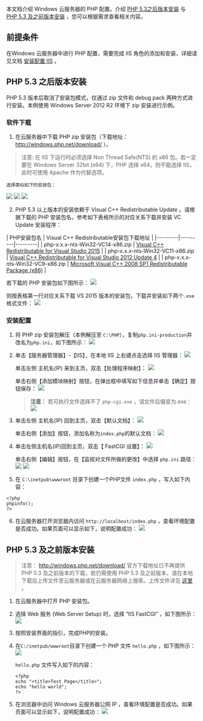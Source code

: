 本文档介绍 Windows 云服务器的 PHP 配置。介绍 [PHP 5.3之后版本安装](#jump) 与 [PHP 5.3 及之前版本安装](#jump1) ，您可以根据需求查看相关内容。
## 前提条件
在Windows 云服务器中进行 PHP 配置，需要完成 IIS 角色的添加和安装，详细请见文档 [安装配置 IIS](
//www.qcloud.com/document/product/213/10180?!preview&lang=cn) 。

## PHP 5.3 之后版本安装
<span id="jump">  </span>
PHP 5.3 版本后取消了安装包模式，仅通过 zip 文件和 debug pack 两种方式进行安装。本例使用 Windows Server 2012 R2 环境下 zip 安装进行示例。

### 软件下载

 1. 在云服务器中下载 PHP zip 安装包（下载地址： http://windows.php.net/download/ ）。
>注意:
>在 IIS 下运行时必须选择 Non Thread Safe(NTS) 的 x86 包。若一定要在 Windows Server 32bit (x64) 下，PHP 选择 x64，则不能选择 IIS，此时可使用 Apache 作为代替选项。

	选择类似如下的安装包：
  ![](//mc.qcloudimg.com/static/img/d02eb264ae4d5fbaaf8fd01a08433c61/image.png)
  ![](//mc.qcloudimg.com/static/img/f719e6893f1addd0b260d0c740e4e0ba/image.png)
  ![](//mc.qcloudimg.com/static/img/24ca3df57de6195ad45adabad1c5dc13/image.png)

 2. PHP 5.3 以上版本的安装依赖于 Visual C++ Redistributable Update 。请根据下载的 PHP 安装包名，参考如下表格所示的对应关系下载并安装 VC Update 安装程序：

| PHP安装包名 | Visual C++ Redistributable安装包下载地址 |
|---------|---------|---------|
| php-x.x.x-nts-Win32-VC14-x86.zip | [Visual C++ Redistributable for Visual Studio 2015](https://www.microsoft.com/zh-cn/download/details.aspx?id=48145) |
| php-x.x.x-nts-Win32-VC11-x86.zip | [Visual C++ Redistributable for Visual Studio 2012 Update 4](https://www.microsoft.com/zh-cn/download/details.aspx?id=30679) |
| php-x.x.x-nts-Win32-VC9-x86.zip | [Microsoft Visual C++ 2008 SP1 Redistributable Package (x86)](https://www.microsoft.com/zh-cn/download/details.aspx?id=5582) |

  若下载的 PHP 安装包如下图所示：
![](//mccdn.qcloud.com/static/img/974ac7192d8f10236fcc27bfd54b8aed/image.png)

则按表格第一行对应关系下载 VS 2015 版本的安装包，下载并安装如下两个`.exe`格式文件：
![](//mc.qcloudimg.com/static/img/7128c0b621f2534cecddd23b6f3efdb9/image.png)


### 安装配置
 1. 将 PHP zip 安装包解压（本例解压至 `C:\PHP`），复制`php.ini-production`并改名为`php.ini`，如下图所示：
![](//mc.qcloudimg.com/static/img/1be9b1771a93852aff909b08159a5b79/image.png)

 2. 单击【服务器管理器】-【IIS】，在本地 IIS 上右键点击选择 IIS 管理器：
![](//mc.qcloudimg.com/static/img/f0387eeb456b7d60e8a5b601cbd3c6b0/image.png)

	单击左侧 主机名(IP) 来到主页，双击【处理程序映射】：
![](//mc.qcloudimg.com/static/img/898aa0d2f61c467d333601b75c57704c/image.png)

	单击右侧【添加模块映射】按钮，在弹出框中填写如下信息并单击【确定】按钮保存：
![](//mc.qcloudimg.com/static/img/6f0fd95475a7c00a5779592d15a7753e/image.png)

	>**注意：**
	>若可执行文件选择不了 `php-cgi.exe` ，请文件后缀变为.exe：![](//mc.qcloudimg.com/static/img/d749a9fe4c77f6ea7b55afd8fd37e808/image.png)

 3. 单击左侧 主机名(IP) 回到主页，双击【默认文档】：
![](//mc.qcloudimg.com/static/img/b5861a95bf6aafd8f4bcaf1c12e9f9be/image.png)

	单击右侧【添加】按钮，添加名称为`index.php`的默认文档：
![](//mc.qcloudimg.com/static/img/6b2543227fec95d1b9bed5f4260a86bb/image.png)

 4. 单击左侧主机名(IP)回到主页，双击【 FastCGI 设置】：
![](//mc.qcloudimg.com/static/img/aa23422c038b1024354f01ed0cb3ab73/image.png)

	单击右侧【编辑】按钮，在【监视对文件所做的更改】中选择 `php.ini` 路径：
![](//mc.qcloudimg.com/static/img/b4f1ec7d39519dc7d2e89d52ed8a1a87/image.png)
![](//mc.qcloudimg.com/static/img/a2acbed50587552c6ef7ed796b82eb36/image.png)

 5. 在 `C:\inetpub\wwwroot` 目录下创建一个PHP文件 `index.php` ，写入如下内容：
```
<?php
phpinfo();
?>
```

 6. 在云服务器打开浏览器内访问 `http://localhost/index.php`  ，查看环境配置是否成功。如果页面可以显示如下，说明配置成功：
![](//mc.qcloudimg.com/static/img/46eec848975e77e770569eb5d8849d37/image.png)



## PHP 5.3 及之前版本安装
<span id="jump1">  </span>
>注意：
> http://windows.php.net/download/ 官方下载地址已不再提供 PHP 5.3 及之前版本的下载，若仍需使用 PHP 5.3 及之前版本，请在本地下载后上传文件至云服务器或在云服务器网络上搜索。上传文件详见 [这里](https://www.qcloud.com/document/product/213/2761) 。

 1. 在云服务器中打开 PHP 安装包。

 2. 选择 Web 服务 (Web Server Setup) 时，选择 “IIS FastCGI” ，如下图所示：
![](//mc.qcloudimg.com/static/img/ef2f5959779cd733934d11ecbcb4a7f5/image.png)

 3. 按照安装界面的指引，完成PHP的安装。

 4. 在`C:/inetpub/wwwroot`目录下创建一个 PHP 文件 `hello.php` ，如下图所示：
![](//mc.qcloudimg.com/static/img/31d992849b04c1bc76c0d4ca61ab8a4b/image.png)

	`hello.php` 文件写入如下的内容：

	```
	<?php
	echo "<title>Test Page</title>";
	echo "hello world";
	?>
	```

 5. 在浏览器中访问 Windows 云服务器公网 IP ，查看环境配置是否成功。如果页面可以显示如下，说明配置成功：
![](//mc.qcloudimg.com/static/img/89cebc1127f5c76790c2a9bf3be9fd1f/image.png)


